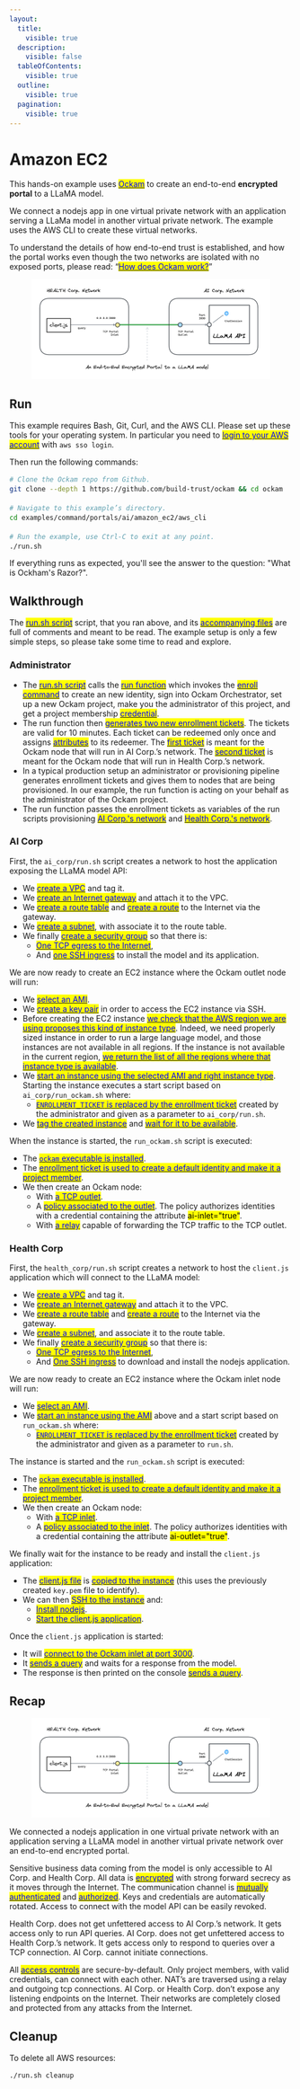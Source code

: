 ```yaml
---
layout:
  title:
    visible: true
  description:
    visible: false
  tableOfContents:
    visible: true
  outline:
    visible: true
  pagination:
    visible: true
---
```


# Amazon EC2

This hands-on example uses [<mark style="color:blue;">Ockam</mark>](../../) to create an end-to-end **encrypted portal** to a LLaMA model.

We connect a nodejs app in one virtual private network with an application serving a LLaMa model in another virtual private network.
The example uses the AWS CLI to create these virtual networks.

To understand the details of how end-to-end trust is established, and how the portal works even though the two networks are isolated with no exposed ports, please read: “[<mark style="color:blue;">How does Ockam work?</mark>](../../how-does-ockam-work.md)”

<figure><img src="../../.gitbook/assets/portals-ai-llama.png" alt=""><figcaption></figcaption></figure>

## Run

This example requires Bash, Git, Curl, and the AWS CLI. Please set up these tools for your operating system.
In particular you need to [<mark style="color:blue;">login to your AWS account</mark>](https://docs.aws.amazon.com/cli/latest/userguide/sso-configure-profile-token.html) with `aws sso login`.

Then run the following commands:

```bash
# Clone the Ockam repo from Github.
git clone --depth 1 https://github.com/build-trust/ockam && cd ockam

# Navigate to this example’s directory.
cd examples/command/portals/ai/amazon_ec2/aws_cli

# Run the example, use Ctrl-C to exit at any point.
./run.sh
```

If everything runs as expected, you'll see the answer to the question: "What is Ockham's Razor?".

## Walkthrough

The [<mark style="color:blue;">run.sh script</mark>](https://github.com/build-trust/ockam/blob/develop/examples/command/portals/ai/amazon_ec2/aws_cli/run.sh) script,
that you ran above, and its [<mark style="color:blue;">accompanying files</mark>](https://github.com/build-trust/ockam/tree/develop/examples/command/portals/ai/amazon_ec2/aws_cli)
are full of comments and meant to be read. The example setup is only a few simple steps, so please take some time to read and explore.

### Administrator

- The [<mark style="color:blue;">run.sh script</mark>](https://github.com/build-trust/ockam/blob/develop/examples/command/portals/ai/amazon_ec2/aws_cli/run.sh)
  calls the [<mark style="color:blue;">run function</mark>](https://github.com/build-trust/ockam/blob/develop/examples/command/portals/ai/amazon_ec2/aws_cli/run.sh#L14)
  which invokes the [<mark style="color:blue;">enroll command</mark>](https://github.com/build-trust/ockam/blob/develop/examples/command/portals/databases/ai/amazon_ec2/aws_cli/run.sh#L27) to
  create an new identity, sign into Ockam Orchestrator, set up a new Ockam project, make you the administrator of this project, and get a project membership [<mark style="color:blue;">credential</mark>](../../reference/protocols/identities.md#credentials).
- The run function then [<mark style="color:blue;">generates two new enrollment tickets</mark>](https://github.com/build-trust/ockam/blob/develop/examples/command/portals/ai/amazon_ec2/aws_cli/run.sh#L36-L45). The tickets are valid for 10 minutes.
  Each ticket can be redeemed only once and assigns [<mark style="color:blue;">attributes</mark>](../../reference/protocols/identities.md#credentials) to its redeemer.
  The [<mark style="color:blue;">first ticket</mark>](https://github.com/build-trust/ockam/blob/develop/examples/command/portals/ai/amazon_ec2/aws_cli/run.sh#L36-L37) is meant for the Ockam node that will run in AI Corp.’s network.
  The [<mark style="color:blue;">second ticket</mark>](https://github.com/build-trust/ockam/blob/develop/examples/command/portals/ai/amazon_ec2/aws_cli/run.sh#L44-L45) is meant for the Ockam node that will run in Health Corp.’s network.
- In a typical production setup an administrator or provisioning pipeline generates enrollment tickets and gives them to nodes that are being provisioned.
  In our example, the run function is acting on your behalf as the administrator of the Ockam project.
- The run function passes the enrollment tickets as variables of the run scripts provisioning [<mark style="color:blue;">AI Corp.'s network</mark>](https://github.com/build-trust/ockam/blob/develop/examples/command/portals/ai/amazon_ec2/aws_cli/run.sh#L50C35-L50C52)
  and [<mark style="color:blue;">Health Corp.'s network</mark>](https://github.com/build-trust/ockam/blob/develop/examples/command/portals/ai/amazon_ec2/aws_cli/run.sh#L55C39-L55C60).

### AI Corp

First, the `ai_corp/run.sh` script creates a network to host the application exposing the LLaMA model API:

- We [<mark style="color:blue;">create a VPC</mark>](https://github.com/build-trust/ockam/blob/develop/examples/command/portals/ai/amazon_ec2/aws_cli/ai_corp/run.sh#L11-L12) and tag it.
- We [<mark style="color:blue;">create an Internet gateway</mark>](https://github.com/build-trust/ockam/blob/develop/examples/command/portals/ai/amazon_ec2/aws_cli/ai_corp/run.sh#L15-L16) and attach it to the VPC.
- We [<mark style="color:blue;">create a route table</mark>](https://github.com/build-trust/ockam/blob/develop/examples/command/portals/ai/amazon_ec2/aws_cli/ai_corp/run.sh#L19) and [<mark style="color:blue;">create a route</mark>](https://github.com/build-trust/ockam/blob/develop/examples/command/portals/ai/amazon_ec2/aws_cli/ai_corp/run.sh#L20) to the Internet via the gateway.
- We [<mark style="color:blue;">create a subnet</mark>](https://github.com/build-trust/ockam/blob/develop/examples/command/portals/ai/amazon_ec2/aws_cli/ai_corp/run.sh#L23-L27), with associate it to the route table.
- We finally [<mark style="color:blue;">create a security group</mark>](https://github.com/build-trust/ockam/blob/develop/examples/command/portals/ai/amazon_ec2/aws_cli/ai_corp/run.sh#L32-L35) so that there is:
  - [<mark style="color:blue;">One TCP egress to the Internet</mark>](https://github.com/build-trust/ockam/blob/develop/examples/command/portals/ai/amazon_ec2/aws_cli/ai_corp/run.sh#L34),
  - And [<mark style="color:blue;">one SSH ingress</mark>](https://github.com/build-trust/ockam/blob/develop/examples/command/portals/ai/amazon_ec2/aws_cli/ai_corp/run.sh#L35) to install the model and its application.

We are now ready to create an EC2 instance where the Ockam outlet node will run:

- We [<mark style="color:blue;">select an AMI</mark>](https://github.com/build-trust/ockam/blob/develop/examples/command/portals/ai/amazon_ec2/aws_cli/ai_corp/run.sh#L40-L42).
- We [<mark style="color:blue;">create a key pair</mark>](https://github.com/build-trust/ockam/blob/develop/examples/command/portals/ai/amazon_ec2/aws_cli/ai_corp/run.sh#L40-L42) in order to access the EC2 instance via SSH.
- Before creating the EC2 instance [<mark style="color:blue;">we check that the AWS region we are using proposes this kind of instance type</mark>](https://github.com/build-trust/ockam/blob/develop/examples/command/portals/ai/amazon_ec2/aws_cli/ai_corp/run.sh#L48).
  Indeed, we need properly sized instance in order to run a large language model, and those instances are not available in all regions.
  If the instance is not available in the current region, [<mark style="color:blue;">we return the list of all the regions where that instance type is available</mark>](https://github.com/build-trust/ockam/blob/develop/examples/command/portals/ai/amazon_ec2/aws_cli/ai_corp/run.sh#L48).
- We [<mark style="color:blue;">start an instance using the selected AMI and right instance type</mark>](https://github.com/build-trust/ockam/blob/develop/examples/command/portals/ai/amazon_ec2/aws_cli/ai_corp/run.sh#L51-L53).
  Starting the instance executes a start script based on `ai_corp/run_ockam.sh` where:
  - [<mark style="color:blue;">`ENROLLMENT_TICKET` is replaced by the enrollment ticket</mark>](https://github.com/build-trust/ockam/blob/develop/examples/command/portals/ai/amazon_ec2/aws_cli/ai_corp/run.sh#L50) created by the administrator and given as a parameter to `ai_corp/run.sh`.
- We [<mark style="color:blue;">tag the created instance</mark>](https://github.com/build-trust/ockam/blob/develop/examples/command/portals/ai/amazon_ec2/aws_cli/ai_corp/run.sh#L54) and [<mark style="color:blue;">wait for it to be available</mark>](https://github.com/build-trust/ockam/blob/develop/examples/command/portals/ai/amazon_ec2/aws_cli/ai_corp/run.sh#L55).

When the instance is started, the `run_ockam.sh` script is executed:

- The [<mark style="color:blue;">`ockam` executable is installed</mark>](https://github.com/build-trust/ockam/blob/develop/examples/command/portals/ai/amazon_ec2/aws_cli/ai_corp/run_ockam.sh#L10-L11).
- The [<mark style="color:blue;">enrollment ticket is used to create a default identity and make it a project member</mark>](https://github.com/build-trust/ockam/blob/develop/examples/command/portals/ai/amazon_ec2/aws_cli/ai_corp/run_ockam.sh#L26).
- We then create an Ockam node:
  - With [<mark style="color:blue;">a TCP outlet</mark>](https://github.com/build-trust/ockam/blob/develop/examples/command/portals/ai/amazon_ec2/aws_cli/ai_corp/run_ockam.sh#L38).
  - A [<mark style="color:blue;">policy associated to the outlet</mark>](https://github.com/build-trust/ockam/blob/develop/examples/command/portals/ai/amazon_ec2/aws_cli/ai_corp/run_ockam.sh#L39). The policy authorizes identities with a credential containing the attribute <mark style="background-color:yellow;">ai-inlet="true"</mark>.
  - With [<mark style="color:blue;">a relay</mark>](https://github.com/build-trust/ockam/blob/develop/examples/command/portals/ai/amazon_ec2/aws_cli/ai_corp/run_ockam.sh#L40) capable of forwarding the TCP traffic to the TCP outlet.

### Health Corp

First, the `health_corp/run.sh` script creates a network to host the `client.js` application which will connect to the LLaMA model:

- We [<mark style="color:blue;">create a VPC</mark>](https://github.com/build-trust/ockam/blob/develop/examples/command/portals/ai/amazon_ec2/aws_cli/health_corp/run.sh#L11-L12) and tag it.
- We [<mark style="color:blue;">create an Internet gateway</mark>](https://github.com/build-trust/ockam/blob/develop/examples/command/portals/ai/amazon_ec2/aws_cli/health_corp/run.sh#L15-L16) and attach it to the VPC.
- We [<mark style="color:blue;">create a route table</mark>](https://github.com/build-trust/ockam/blob/develop/examples/command/portals/ai/amazon_ec2/aws_cli/health_corp/run.sh#L19) and [<mark style="color:blue;">create a route</mark>](https://github.com/build-trust/ockam/blob/develop/examples/command/portals/ai/amazon_ec2/aws_cli/health_corp/run.sh#L20) to the Internet via the gateway.
- We [<mark style="color:blue;">create a subnet</mark>](https://github.com/build-trust/ockam/blob/develop/examples/command/portals/ai/amazon_ec2/aws_cli/health_corp/run.sh#L23-L27), and associate it to the route table.
- We finally [<mark style="color:blue;">create a security group</mark>](https://github.com/build-trust/ockam/blob/develop/examples/command/portals/ai/amazon_ec2/aws_cli/health_corp/run.sh#L32-L35) so that there is:
  - [<mark style="color:blue;">One TCP egress to the Internet</mark>](https://github.com/build-trust/ockam/blob/develop/examples/command/portals/ai/amazon_ec2/aws_cli/health_corp/run.sh#L34),
  - And [<mark style="color:blue;">One SSH ingress</mark>](https://github.com/build-trust/ockam/blob/develop/examples/command/portals/ai/amazon_ec2/aws_cli/health_corp/run.sh#L35) to download and install the nodejs application.

We are now ready to create an EC2 instance where the Ockam inlet node will run:

- We [<mark style="color:blue;">select an AMI</mark>](https://github.com/build-trust/ockam/blob/develop/examples/command/portals/ai/amazon_ec2/aws_cli/health_corp/run.sh#L40).
- We [<mark style="color:blue;">start an instance using the AMI</mark>](https://github.com/build-trust/ockam/blob/develop/examples/command/portals/ai/amazon_ec2/aws_cli/health_corp/run.sh#L47-L54) above and a start script based on `run_ockam.sh` where:
  - [<mark style="color:blue;">`ENROLLMENT_TICKET` is replaced by the enrollment ticket</mark>](https://github.com/build-trust/ockam/blob/develop/examples/command/portals/ai/amazon_ec2/aws_cli/health_corp/run.sh#L47) created by the administrator and given as a parameter to `run.sh`.

The instance is started and the `run_ockam.sh` script is executed:

- The [<mark style="color:blue;">`ockam` executable is installed</mark>](https://github.com/build-trust/ockam/blob/develop/examples/command/portals/ai/amazon_ec2/aws_cli/health_corp/run_ockam.sh#L10-L11).
- The [<mark style="color:blue;">enrollment ticket is used to create a default identity and make it a project member</mark>](https://github.com/build-trust/ockam/blob/develop/examples/command/portals/ai/amazon_ec2/aws_cli/health_corp/run_ockam.sh#L26).
- We then create an Ockam node:
  - With [<mark style="color:blue;">a TCP inlet</mark>](https://github.com/build-trust/ockam/blob/develop/examples/command/portals/ai/amazon_ec2/aws_cli/health_corp/run_ockam.sh#L36).
  - A [<mark style="color:blue;">policy associated to the inlet</mark>](https://github.com/build-trust/ockam/blob/develop/examples/command/portals/ai/amazon_ec2/aws_cli/health_corp/run_ockam.sh#L39).
    The policy authorizes identities with a credential containing the attribute <mark style="background-color:yellow;">ai-outlet="true"</mark>.

We finally wait for the instance to be ready and install the `client.js` application:

- The [<mark style="color:blue;">client.js file</mark>](https://github.com/build-trust/ockam/blob/develop/examples/command/portals/ai/amazon_ec2/aws_cli/health_corp/client.js) is [<mark style="color:blue;">copied to the instance</mark>](https://github.com/build-trust/ockam/blob/develop/examples/command/portals/ai/amazon_ec2/aws_cli/health_corp/run.sh#L56)
  (this uses the previously created `key.pem` file to identify).
- We can then [<mark style="color:blue;">SSH to the instance</mark>](https://github.com/build-trust/ockam/blob/develop/examples/command/portals/ai/amazon_ec2/aws_cli/health_corp/run.sh#L57) and:
  - [<mark style="color:blue;">Install nodejs</mark>](https://github.com/build-trust/ockam/blob/develop/examples/command/portals/ai/amazon_ec2/aws_cli/health_corp/run.sh#L59).
  - [<mark style="color:blue;">Start the client.js application</mark>](https://github.com/build-trust/ockam/blob/develop/examples/command/portals/ai/amazon_ec2/aws_cli/health_corp/run.sh#L60).

Once the `client.js` application is started:

- It will [<mark style="color:blue;">connect to the Ockam inlet at port 3000</mark>](https://github.com/build-trust/ockam/blob/develop/examples/command/portals/ai/amazon_ec2/aws_cli/health_corp/client.js#L3).
- It [<mark style="color:blue;">sends a query</mark>](https://github.com/build-trust/ockam/blob/develop/examples/command/portals/ai/amazon_ec2/aws_cli/health_corp/client.js#L11) and waits for a response from the model.
- The response is then printed on the console [<mark style="color:blue;">sends a query</mark>](https://github.com/build-trust/ockam/blob/develop/examples/command/portals/ai/amazon_ec2/aws_cli/health_corp/client.js#L23).

## Recap

<figure><img src="../../.gitbook/assets/portals-ai-llama.png" alt=""><figcaption></figcaption></figure>

We connected a nodejs application in one virtual private network with an application serving a LLaMA model in another virtual private network over an end-to-end encrypted portal.

Sensitive business data coming from the model is only accessible to AI Corp. and Health Corp.
All data is [<mark style="color:blue;">encrypted</mark>](../../reference/protocols/secure-channels.md) with strong forward secrecy as it moves through the Internet.
The communication channel is [<mark style="color:blue;">mutually authenticated</mark>](../../reference/protocols/secure-channels.md) and [<mark style="color:blue;">authorized</mark>](../../reference/protocols/access-controls.md).
Keys and credentials are automatically rotated.
Access to connect with the model API can be easily revoked.

Health Corp. does not get unfettered access to AI Corp.’s network. It gets access only to run API queries.
AI Corp. does not get unfettered access to Health Corp.’s network. It gets access only to respond to queries over a TCP connection.
AI Corp. cannot initiate connections.

All [<mark style="color:blue;">access controls</mark>](../../reference/protocols/access-controls.md) are secure-by-default. Only project members, with valid credentials, can connect with each other.
NAT’s are traversed using a relay and outgoing tcp connections. AI Corp. or Health Corp. don’t expose any listening endpoints on the Internet.
Their networks are completely closed and protected from any attacks from the Internet.

## Cleanup

To delete all AWS resources:

```sh
./run.sh cleanup
```
